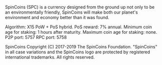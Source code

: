 
SpinCoins (SPC) is a currency designed from the ground up not only to be an environmentally friendly, 
SpinCoins will make both our planet's environment and economy better than it was found.

Algorithm: X15 PoW + PoS hybrid. 
PoS reward: 7% annual. 
Minimum coin age for staking: 1 hours after maturity. 
Maximum coin age for staking: none. 
P2P port: 5757 
RPC port: 5758 


SpinCoins Copyright (C) 2017-2019 The SpinCoins Foundation.
"SpinCoins" in all case variations and the SpinCoins logo are protected by registered international trademarks. 
All rights reserved.
